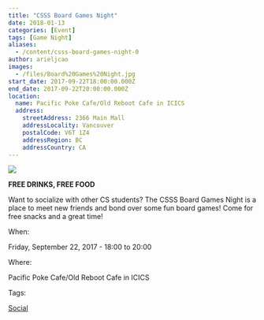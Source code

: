 ```yaml
---
title: "CSSS Board Games Night"
date: 2018-01-13
categories: [Event]
tags: [Game Night]
aliases:
  - /content/csss-board-games-night-0
author: arieljcao
images:
  - /files/Board%20Games%20Night.jpg
start_date: 2017-09-22T18:00:00.000Z
end_date: 2017-09-22T20:00:00.000Z
location:
  name: Pacific Poke Cafe/Old Reboot Cafe in ICICS
  address:
    streetAddress: 2366 Main Mall
    addressLocality: Vancouver
    postalCode: V6T 1Z4
    addressRegion: BC
    addressCountry: CA
---
```


![](/files/Board%20Games%20Night.jpg)

**FREE DRINKS, FREE FOOD**

Want to socialize with other CS students? The CSSS Board Games Night is a place to meet new friends and bond over some fun board games! Come for free snacks and a great time!

When: 

Friday, September 22, 2017 - 18:00 to 20:00

Where: 

Pacific Poke Cafe/Old Reboot Cafe in ICICS

Tags: 

[Social](/social)
